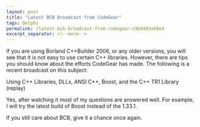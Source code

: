 ```yaml
---
layout: post
title: "Latest BCB Broadcast from CodeGear"
tags: Delphi
permalink: /latest-bcb-broadcast-from-codegear-c9b9403a56e4
excerpt_separator: <!--more-->
---
```

If you are using Borland C++Builder 2006, or any older versions, you will see that it is not easy to use certain C++ libraries. However, there are tips you should know about the efforts CodeGear has made. The following is a recent broadcast on this subject:

Using C++ Libraries, DLLs, ANSI C++, Boost, and the C++ TR1 Library (replay)

Yes, after watching it most of my questions are answered well. For example, I will try the latest build of Boost instead of the 1.33.1.

If you still care about BCB, give it a chance once again.
<!--more-->